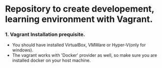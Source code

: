# Repository to create developement, learning environment with Vagrant.

### 1. Vagrant Installation prequisite.  
   - You should have installed VirtualBox, VMWare or Hyper-V(only for windows).  
   - The vagrant works with 'Docker' provider as well, so make sure you are installed docker on your host machine. 
